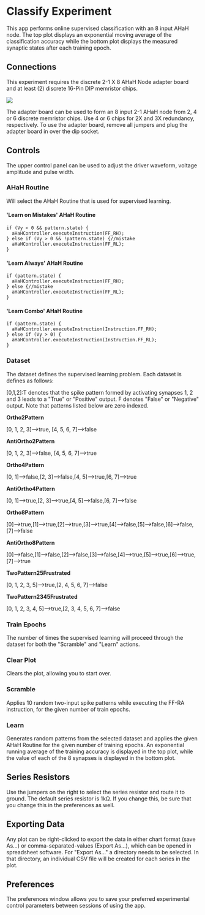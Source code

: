 # Classify Experiment

This app performs online supervised classification with an 8 input AHaH node. The top plot displays an exponential moving average of the classification accuracy while the bottom plot displays the measured synaptic states after each training epoch. 

## Connections

This experiment requires the discrete 2-1 X 8 AHaH Node adapter board and at least (2) discrete 16-Pin DIP memristor chips.

![](MDV1X_21AHaHX3R_Adaptor.png)

The adapter board can be used to form an 8 input 2-1 AHaH node from 2, 4 or 6 discrete memristor chips. Use 4 or 6 chips for 2X and 3X redundancy, respectively. To use the adapter board, remove all jumpers and plug the adapter board in over the dip socket.

## Controls

The upper control panel can be used to adjust the driver waveform, voltage amplitude and pulse width.

### AHaH Routine

Will select the AHaH Routine that is used for supervised learning.

#### 'Learn on Mistakes' AHaH Routine 

	if (Vy < 0 && pattern.state) {
      aHaHController.executeInstruction(FF_RH);
    } else if (Vy > 0 && !pattern.state) {//mistake
      aHaHController.executeInstruction(FF_RL);
    }

#### 'Learn Always' AHaH Routine

	if (pattern.state) {
      aHaHController.executeInstruction(FF_RH);
    } else {//mistake
      aHaHController.executeInstruction(FF_RL);
    }

#### 'Learn Combo' AHaH Routine

 	if (pattern.state) {
      aHaHController.executeInstruction(Instruction.FF_RH);
    } else if (Vy > 0) {
      aHaHController.executeInstruction(Instruction.FF_RL);
    }

### Dataset

The dataset defines the supervised learning problem. Each dataset is defines as follows:

[0,1,2]:T denotes that the spike pattern formed by activating synapses 1, 2 and 3 leads to a "True" or "Positive" output. F denotes "False" or "Negative" output. Note that patterns listed below are zero indexed. 

**Ortho2Pattern**

[0, 1, 2, 3]-->true, [4, 5, 6, 7]-->false

**AntiOrtho2Pattern**

[0, 1, 2, 3]-->false, [4, 5, 6, 7]-->true

**Ortho4Pattern**

[0, 1]-->false,[2, 3]-->false,[4, 5]-->true,[6, 7]-->true

**AntiOrtho4Pattern**

[0, 1]-->true,[2, 3]-->true,[4, 5]-->false,[6, 7]-->false

**Ortho8Pattern**

[0]-->true,[1]-->true,[2]-->true,[3]-->true,[4]-->false,[5]-->false,[6]-->false,[7]-->false

**AntiOrtho8Pattern**

[0]-->false,[1]-->false,[2]-->false,[3]-->false,[4]-->true,[5]-->true,[6]-->true,[7]-->true

**TwoPattern25Frustrated**

[0, 1, 2, 3, 5]-->true,[2, 4, 5, 6, 7]-->false

**TwoPattern2345Frustrated**

[0, 1, 2, 3, 4, 5]-->true,[2, 3, 4, 5, 6, 7]-->false


### Train Epochs

The number of times the supervised learning will proceed through the dataset for both the "Scramble" and "Learn" actions.

### Clear Plot

Clears the plot, allowing you to start over.

### Scramble

Applies 10 random two-input spike patterns while executing the FF-RA instruction, for the given number of train epochs.

### Learn

Generates random patterns from the selected dataset and applies the given AHaH Routine for the given number of training epochs. An exponential running average of the training accuracy is displayed in the top plot, while the value of each of the 8 synapses is displayed in the bottom plot.

## Series Resistors

Use the jumpers on the right to select the series resistor and route it to ground. The default series resistor is 1kΩ. If you change this, be sure that you change this in the preferences as well.


## Exporting Data

Any plot can be right-clicked to export the data in either chart format (save As...) or comma-separated-values (Export As...), which can be opened in spreadsheet software. For "Export As..." a directory needs to be selected. In that directory, an individual CSV file will be created for each series in the plot.

## Preferences

The preferences window allows you to save your preferred experimental control parameters between sessions of using the app.